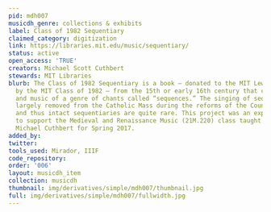 ```yaml
---
pid: mdh007
musicdh_genre: collections & exhibits
label: Class of 1982 Sequentiary
claimed_category: digitization
link: https://libraries.mit.edu/music/sequentiary/
status: active
open_access: 'TRUE'
creators: Michael Scott Cuthbert
stewards: MIT Libraries
blurb: The Class of 1982 Sequentiary is a book — donated to the MIT Lewis Music Library
  by the MIT Class of 1982 — from the 15th or early 16th century that contains text
  and music of a genre of chants called “sequences.” The singing of sequences was
  largely removed from the Catholic Mass during the reforms of the Counter-Reformation,
  and thus intact sequentiaries are quite rare. This project was an experiment created
  to support the Medieval and Renaissance Music (21M.220) class taught by Professor
  Michael Cuthbert for Spring 2017.
added_by: 
twitter: 
tools_used: Mirador, IIIF
code_repository: 
order: '006'
layout: musicdh_item
collection: musicdh
thumbnail: img/derivatives/simple/mdh007/thumbnail.jpg
full: img/derivatives/simple/mdh007/fullwidth.jpg
---
```

